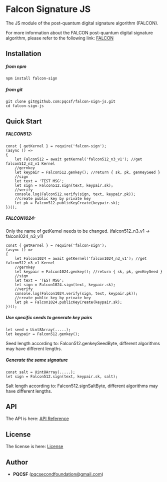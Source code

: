Falcon Signature JS
===
The JS module of the post-quantum digital signature algorithm (FALCON).

For more information about the FALCON post-quantum digital signature algorithm, please refer to the following link: [FALCON](https://falcon-sign.info/)


Installation
---

##### from npm

	npm install falcon-sign

##### from git

	git clone git@github.com:pqcsf/falcon-sign-js.git
	cd falcon-sign-js

Quick Start 
---

##### FALCON512:

	const { getKernel } = require('falcon-sign');
	(async () => 
	{
	    let Falcon512 = await getKernel('falcon512_n3_v1'); //get falcon512_n3_v1 Kernel
	    //gernkey
	    let keypair = Falcon512.genkey(); //return { sk, pk, genKeySeed }
	    //sign
	    let text = 'TEST MSG';
	    let sign = Falcon512.sign(text, keypair.sk);
	    //verify
	    console.log(Falcon512.verify(sign, text, keypair.pk));
	    //create public key by private key
	    let pk = Falcon512.publicKeyCreate(keypair.sk);
	})();

##### FALCON1024:
Only the name of getKernel needs to be changed. (falcon512_n3_v1 -> falcon1024_n3_v1)

	const { getKernel } = require('falcon-sign');
	(async () => 
	{
	    let Falcon1024 = await getKernel('falcon1024_n3_v1'); //get falcon512_n3_v1 Kernel
	    //gernkey
	    let keypair = Falcon1024.genkey(); //return { sk, pk, genKeySeed }
	    //sign
	    let text = 'TEST MSG';
	    let sign = Falcon1024.sign(text, keypair.sk);
	    //verify
	    console.log(Falcon1024.verify(sign, text, keypair.pk));
	    //create public key by private key
	    let pk = Falcon1024.publicKeyCreate(keypair.sk);
	})();

##### Use specific seeds to generate key pairs

	let seed = Uint8Array(.....);
	let keypair = Falcon512.genkey();

Seed length according to: Falcon512.genkeySeedByte, different algorithms may have different lengths.

##### Generate the same signature

	const salt = Uint8Array(.....);
	let sign = Falcon512.sign(text, keypair.sk, salt);

Salt length according to: Falcon512.signSaltByte, different algorithms may have different lengths.

API
---
The API is here: [API Reference](api.md)

License
---
The license is here: [License](LICENSE)

Author
---
- **PQCSF** (pqcsecondfoundation@gmail.com)



